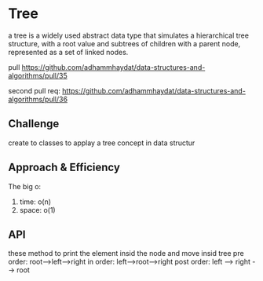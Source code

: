 # Tree
a tree is a widely used abstract data type that simulates a hierarchical tree structure, with a root value and subtrees of children with a parent node, represented as a set of linked nodes.

pull https://github.com/adhammhaydat/data-structures-and-algorithms/pull/35

second pull req: https://github.com/adhammhaydat/data-structures-and-algorithms/pull/36

## Challenge
<!-- Description of the challenge -->
create to classes to applay a tree concept in data structur

## Approach & Efficiency
<!-- What approach did you take? Why? What is the Big O space/time for this approach? -->
The big o:
1. time: o(n)
2. space: o(1)
## API
<!-- Description of each method publicly available in each of your trees -->
these method to print the element insid the node and move insid tree
pre order: root-->left-->right
in order: left-->root-->right
post order: left --> right --> root

